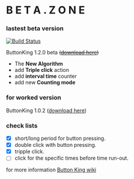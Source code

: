 <!-- ![Logo](https://user-images.githubusercontent.com/47109201/60978866-fa684680-a35b-11e9-9203-cd22866844c6.png) -->
# B E T A . Z O N E
### lastest beta version

[![Build Status](https://travis-ci.org/TanPitch/ButtonKing.svg?branch=1.2.0)](https://travis-ci.org/TanPitch/ButtonKing)

ButtonKing 1.2.0 beta ~~([download here](https://github.com/TanPitch/ButtonKing/releases/tag/1.2.0))~~

* The **New Algorithm**
* add **Triple click** action
* add **interval time** counter
* add new **Counting mode**

### for worked version

ButtonKing 1.0.2 ([download here](https://github.com/TanPitch/ButtonKing/releases/tag/1.0.2))

### check lists

- [x] short/long period for button pressing.
- [x] double click with button pressing.
- [x] tripple click.
- [ ] click for the specific times before time run-out.

for more information
[Button King wiki](https://github.com/TanPitch/ButtonKing/wiki)
